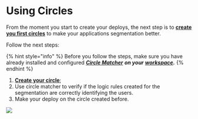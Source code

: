 # Using Circles

From the moment you start to create your deploys, the next step is to [**create you first circles**](https://docs.charlescd.io/v/v0.2.1-en/reference/circles) to make your applications segmentation better.

Follow the next steps:

{% hint style="info" %}
Before you follow the steps, make sure you have already installed and configured [_**Circle Matcher**_](https://docs.charlescd.io/v/v0.2.1-en/reference/circle-matcher) _**on your**_ [_**workspace**_](https://docs.charlescd.io/v/v0.2.1-en/get-started/defining-a-workspace)_**.**_
{% endhint %}

1. [**Create your circle**](https://docs.charlescd.io/v/v0.2.1-en/reference/circles);
2. Use circle matcher to verify if the logic rules created for the segmentation are correctly identifying the users.
3. Make your deploy on the circle created before.

![](../.gitbook/assets/usando-circulos%20%282%29%20%282%29.gif)

